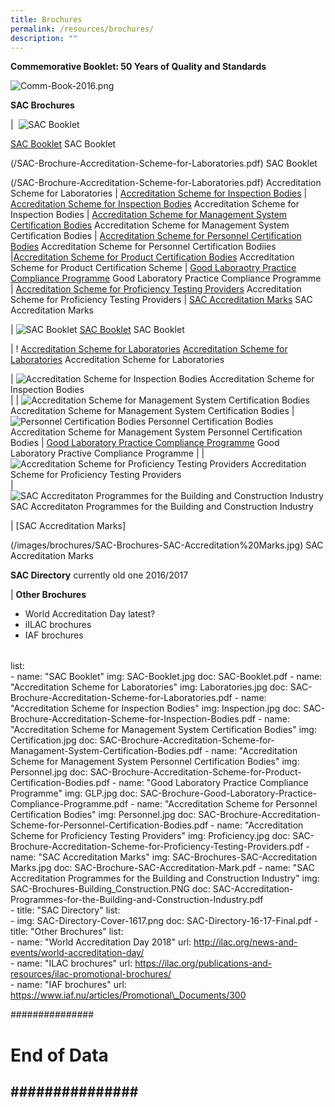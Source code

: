 ```yaml
---
title: Brochures
permalink: /resources/brochures/
description: ""
---
```

**Commemorative Booklet: 50 Years of Quality and Standards**

![Comm-Book-2016.png](/images/brochures/Comm-Book-2016.png)



**SAC Brochures**

|  ![SAC Booklet](/images/brochures/SAC-Booklet.jpg)

[SAC Booklet](/files/Brochures/SAC-Booklet.pdf) 
SAC Booklet




(/SAC-Brochure-Accreditation-Scheme-for-Laboratories.pdf)
SAC Booklet



(/SAC-Brochure-Accreditation-Scheme-for-Laboratories.pdf)
Accreditation Scheme for Laboratories
| [Accreditation Scheme for Inspection Bodies](/files/Brochures/SAC-Brochure-Accreditation-Scheme-for-Laboratories.pdf)
| [Accreditation Scheme for Inspection Bodies](/files/Brochures/Inspection-Bodies.pdf)
Accreditation Scheme for Inspection Bodies
| [Accreditation Scheme for Management System Certification Bodies](/files/Brochures/SAC-Brochure-Accreditation-Scheme-for-Managament-System-Certification-Bodies.pdf)
Accreditation Scheme for Management System Certification Bodies
| [Accreditation Scheme for Personnel Certification Bodies](/files/Brochures/Personnel-Certification-Bodies.pdf)
Accreditation Scheme for Personnel Certification Bodiies
|[Accreditation Scheme for Product Certification Bodies](/files/Brochures/Product-Certification-Bodies.pdf)
Accreditation Scheme for Product Certification Scheme
| [Good Laboraotry Practice Compliance Programme](/SAC-Brochure-Good-Laboratory-Practice-Compliance-Programme.pdf)
Good Laboratory Practice Compliance Programme
| [Accreditation Scheme for Proficiency Testing Providers](/files/Brochures/SAC-Brochure-Accreditation-Scheme-for-Proficiency-Testing-Providers.pdf)
Accreditation Scheme for Proficiency Testing Providers 
| [SAC Accreditation Marks](/files/Brochures/SAC-Brochure-SAC-Accreditation-Mark.pdf)
SAC Accreditation Marks








|  ![SAC Booklet](/images/brochures/SAC-Booklet.jpg)
[SAC Booklet](/files/Brochures/SAC-Booklet.pdf) 
SAC Booklet

|  ! [Accreditation Scheme for Laboratories](/images/brochures/SAC-Brochures-LA.jpg)
[Accreditation Scheme for Laboratories](/files/Brochures/Laboratories.pdf)
Accreditation Scheme for Laboratories  

|  ![Accreditation Scheme for Inspection Bodies](/images/brochures/Inspection.jpg)
Accreditation Scheme for Inspection Bodies  
| 
|  ![Accreditation Scheme for Management System Certification Bodies](/images/brochures/Certification.jpg)
Accreditation Scheme for Management System Certification Bodies 
|  ![Personnel Certification Bodies](/images/brochures/Personnel.jpg)
Personnel  Certification Bodies
Accreditation Scheme for Management System Personnel Certification Bodies
|  [Good Laboratory Practice Compliance Programme](/images/brochures/GLP.jpg)
Good Laboratory Practive Compliance Programme 
| 
|   ![Accreditation Scheme for Proficiency Testing Providers](/images/brochures/SAC-Brochures-PTP.jpg)
Accreditation Scheme for Proficiency Testing Providers  
|  ![SAC Accreditaton Programmes for the Building and Construction Industry](/images/brochures/SAC-Brochures-Building_Construction.PNG)
SAC Accreditaton Programmes for the Building and Construction Industry   


|  [SAC Accreditation Marks]


(/images/brochures/SAC-Brochures-SAC-Accreditation%20Marks.jpg)
SAC Accreditation Marks




**SAC Directory**
currently old one  2016/2017
 

|
**Other Brochures**

* World Accreditation Day  latest?
* iILAC brochures
* IAF brochures



|        |                      |                            |
|----------------------|----------------------------|----------------------------------------------|




list:    
      - name: "SAC Booklet"
        img: SAC-Booklet.jpg
        doc: SAC-Booklet.pdf
      - name: "Accreditation Scheme for Laboratories"
        img: Laboratories.jpg
        doc: SAC-Brochure-Accreditation-Scheme-for-Laboratories.pdf
      - name: "Accreditation Scheme for Inspection Bodies"
        img: Inspection.jpg
        doc: SAC-Brochure-Accreditation-Scheme-for-Inspection-Bodies.pdf 
      - name: "Accreditation Scheme for Management System Certification Bodies"
        img: Certification.jpg
        doc: SAC-Brochure-Accreditation-Scheme-for-Managament-System-Certification-Bodies.pdf 
      - name: "Accreditation Scheme for Management System Personnel Certification Bodies"
        img: Personnel.jpg
        doc: SAC-Brochure-Accreditation-Scheme-for-Product-Certification-Bodies.pdf
      - name: "Good Laboratory Practice Compliance Programme"
        img: GLP.jpg
        doc: SAC-Brochure-Good-Laboratory-Practice-Compliance-Programme.pdf 
      - name: "Accreditation Scheme for Personnel Certification Bodies"
        img: Personnel.jpg
        doc: SAC-Brochure-Accreditation-Scheme-for-Personnel-Certification-Bodies.pdf
      - name: "Accreditation Scheme for Proficiency Testing Providers"
        img: Proficiency.jpg
        doc: SAC-Brochure-Accreditation-Scheme-for-Proficiency-Testing-Providers.pdf 
      - name: "SAC Accreditation Marks"
        img: SAC-Brochures-SAC-Accreditation Marks.jpg
        doc: SAC-Brochure-SAC-Accreditation-Mark.pdf 
      - name: "SAC Accreditation Programmes for the Building and Construction Industry"
        img: SAC-Brochures-Building\_Construction.PNG
        doc: SAC-Accreditation-Programmes-for-the-Building-and-Construction-Industry.pdf   
    - title: "SAC Directory"
      list:    
      - img: SAC-Directory-Cover-1617.png
        doc: SAC-Directory-16-17-Final.pdf
    - title: "Other Brochures"
      list:    
      - name: "World Accreditation Day 2018"
        url: http://ilac.org/news-and-events/world-accreditation-day/    
      - name: "ILAC brochures"
        url: https://ilac.org/publications-and-resources/ilac-promotional-brochures/    
      - name: "IAF brochures"
        url: https://www.iaf.nu/articles/Promotional\_Documents/300
 
###############
# End of Data #
###############
---
